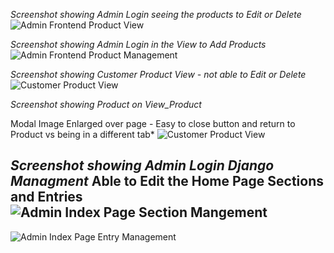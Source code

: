 
*Screenshot showing Admin Login seeing the products to Edit or Delete*
![Admin Frontend Product View]()


*Screenshot showing Admin Login in the View to Add Products*
![Admin Frontend Product Management]()


*Screenshot showing Customer Product View - not able to Edit or Delete*
![Customer Product View]()


*Screenshot showing Product on View_Product*

 Modal Image Enlarged over page - Easy to close button and return to Product vs being in a different tab*
![Customer Product View]()


*Screenshot showing Admin Login Django Managment*
Able to Edit the Home Page Sections and Entries
![Admin Index Page Section Mangement](https://github.com/wendybovill/milestone-project-4/blob/9a5b4ec664b2b6d14c6be190f32076ef9eb05ba0/Documentation/images/otherimages/adminchangesection.png)
---------------------------------------------------------
![Admin Index Page Entry Management]()
